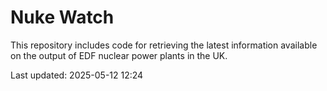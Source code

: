 # Nuke Watch

This repository includes code for retrieving the latest information available on the output of EDF nuclear power plants in the UK.

Last updated: 2025-05-12 12:24